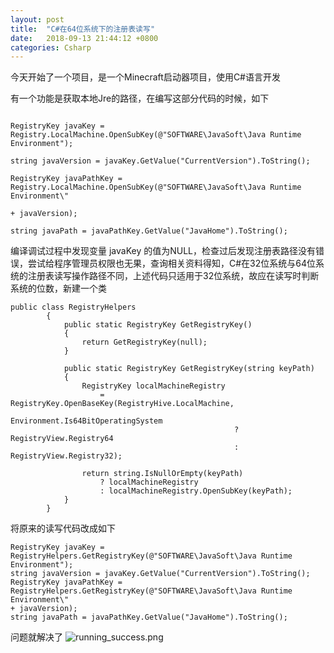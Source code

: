 ```yaml
---
layout: post
title:  "C#在64位系统下的注册表读写"
date:   2018-09-13 21:44:12 +0800
categories: Csharp
---
```


今天开始了一个项目，是一个Minecraft启动器项目，使用C#语言开发

有一个功能是获取本地Jre的路径，在编写这部分代码的时候，如下

```C-like

RegistryKey javaKey = Registry.LocalMachine.OpenSubKey(@"SOFTWARE\JavaSoft\Java Runtime Environment");

string javaVersion = javaKey.GetValue("CurrentVersion").ToString();

RegistryKey javaPathKey = Registry.LocalMachine.OpenSubKey(@"SOFTWARE\JavaSoft\Java Runtime Environment\"

+ javaVersion);

string javaPath = javaPathKey.GetValue("JavaHome").ToString();

```
编译调试过程中发现变量 javaKey 的值为NULL，检查过后发现注册表路径没有错误，尝试给程序管理员权限也无果，查询相关资料得知，C#在32位系统与64位系统的注册表读写操作路径不同，上述代码只适用于32位系统，故应在读写时判断系统的位数，新建一个类
```C-like
public class RegistryHelpers
        {
            public static RegistryKey GetRegistryKey()
            {
                return GetRegistryKey(null);
            }

            public static RegistryKey GetRegistryKey(string keyPath)
            {
                RegistryKey localMachineRegistry
                    = RegistryKey.OpenBaseKey(RegistryHive.LocalMachine,
                                              Environment.Is64BitOperatingSystem
                                                  ? RegistryView.Registry64
                                                  : RegistryView.Registry32);

                return string.IsNullOrEmpty(keyPath)
                    ? localMachineRegistry
                    : localMachineRegistry.OpenSubKey(keyPath);
            }
        }
```
将原来的读写代码改成如下
```C-like
RegistryKey javaKey = RegistryHelpers.GetRegistryKey(@"SOFTWARE\JavaSoft\Java Runtime Environment");
string javaVersion = javaKey.GetValue("CurrentVersion").ToString();
RegistryKey javaPathKey = RegistryHelpers.GetRegistryKey(@"SOFTWARE\JavaSoft\Java Runtime Environment\"
+ javaVersion);
string javaPath = javaPathKey.GetValue("JavaHome").ToString();
```
问题就解决了
![running_success.png](https://upload-images.jianshu.io/upload_images/6539448-e3f9e39fd92f829f.png?imageMogr2/auto-orient/strip%7CimageView2/2/w/1240)
